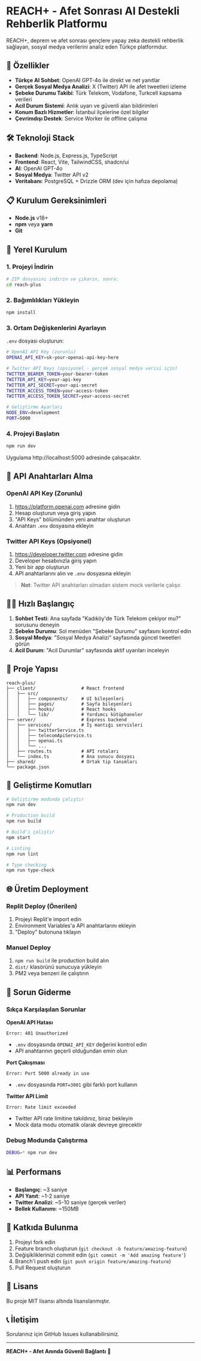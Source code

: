# REACH+ - Afet Sonrası AI Destekli Rehberlik Platformu

REACH+, deprem ve afet sonrası gençlere yapay zeka destekli rehberlik sağlayan, sosyal medya verilerini analiz eden Türkçe platformdur.

## 🚀 Özellikler

- **Türkçe AI Sohbet**: OpenAI GPT-4o ile direkt ve net yanıtlar
- **Gerçek Sosyal Medya Analizi**: X (Twitter) API ile afet tweetleri izleme
- **Şebeke Durumu Takibi**: Türk Telekom, Vodafone, Turkcell kapsama verileri
- **Acil Durum Sistemi**: Anlık uyarı ve güvenli alan bildirimleri
- **Konum Bazlı Hizmetler**: İstanbul ilçelerine özel bilgiler
- **Çevrimdışı Destek**: Service Worker ile offline çalışma

## 🛠️ Teknoloji Stack

- **Backend**: Node.js, Express.js, TypeScript
- **Frontend**: React, Vite, TailwindCSS, shadcn/ui
- **AI**: OpenAI GPT-4o
- **Sosyal Medya**: Twitter API v2
- **Veritabanı**: PostgreSQL + Drizzle ORM (dev için hafıza depolama)

## 📋 Kurulum Gereksinimleri

- **Node.js** v18+ 
- **npm** veya **yarn**
- **Git**

## 🔧 Yerel Kurulum

### 1. Projeyi İndirin
```bash
# ZIP dosyasını indirin ve çıkarın, sonra:
cd reach-plus
```

### 2. Bağımlılıkları Yükleyin
```bash
npm install
```

### 3. Ortam Değişkenlerini Ayarlayın
`.env` dosyası oluşturun:
```bash
# OpenAI API Key (zorunlu)
OPENAI_API_KEY=sk-your-openai-api-key-here

# Twitter API Keys (opsiyonel - gerçek sosyal medya verisi için)
TWITTER_BEARER_TOKEN=your-bearer-token
TWITTER_API_KEY=your-api-key
TWITTER_API_SECRET=your-api-secret
TWITTER_ACCESS_TOKEN=your-access-token
TWITTER_ACCESS_TOKEN_SECRET=your-access-secret

# Geliştirme Ayarları
NODE_ENV=development
PORT=5000
```

### 4. Projeyi Başlatın
```bash
npm run dev
```

Uygulama http://localhost:5000 adresinde çalışacaktır.

## 🔑 API Anahtarları Alma

### OpenAI API Key (Zorunlu)
1. https://platform.openai.com adresine gidin
2. Hesap oluşturun veya giriş yapın
3. "API Keys" bölümünden yeni anahtar oluşturun
4. Anahtarı `.env` dosyasına ekleyin

### Twitter API Keys (Opsiyonel)
1. https://developer.twitter.com adresine gidin
2. Developer hesabınızla giriş yapın
3. Yeni bir app oluşturun
4. API anahtarlarını alın ve `.env` dosyasına ekleyin

> **Not**: Twitter API anahtarları olmadan sistem mock verilerle çalışır.

## 🏃‍♂️ Hızlı Başlangıç

1. **Sohbet Testi**: Ana sayfada "Kadıköy'de Türk Telekom çekiyor mu?" sorusunu deneyin
2. **Şebeke Durumu**: Sol menüden "Şebeke Durumu" sayfasını kontrol edin
3. **Sosyal Medya**: "Sosyal Medya Analizi" sayfasında güncel tweetleri görün
4. **Acil Durum**: "Acil Durumlar" sayfasında aktif uyarıları inceleyin

## 📁 Proje Yapısı

```
reach-plus/
├── client/                 # React frontend
│   ├── src/
│   │   ├── components/     # UI bileşenleri
│   │   ├── pages/          # Sayfa bileşenleri
│   │   ├── hooks/          # React hooks
│   │   └── lib/            # Yardımcı kütüphaneler
├── server/                 # Express backend
│   ├── services/           # İş mantığı servisleri
│   │   ├── twitterService.ts
│   │   ├── telecomApiService.ts
│   │   ├── openai.ts
│   │   └── ...
│   ├── routes.ts           # API rotaları
│   └── index.ts            # Ana sunucu dosyası
├── shared/                 # Ortak tip tanımları
└── package.json
```

## 🔧 Geliştirme Komutları

```bash
# Geliştirme modunda çalıştır
npm run dev

# Production build
npm run build

# Build'i çalıştır
npm start

# Linting
npm run lint

# Type checking
npm run type-check
```

## 🌐 Üretim Deployment

### Replit Deploy (Önerilen)
1. Projeyi Replit'e import edin
2. Environment Variables'a API anahtarlarını ekleyin
3. "Deploy" butonuna tıklayın

### Manuel Deploy
1. `npm run build` ile production build alın
2. `dist/` klasörünü sunucuya yükleyin
3. PM2 veya benzeri ile çalıştırın

## 🐛 Sorun Giderme

### Sıkça Karşılaşılan Sorunlar

**OpenAI API Hatası**
```
Error: 401 Unauthorized
```
- `.env` dosyasında `OPENAI_API_KEY` değerini kontrol edin
- API anahtarının geçerli olduğundan emin olun

**Port Çakışması**
```
Error: Port 5000 already in use
```
- `.env` dosyasında `PORT=3001` gibi farklı port kullanın

**Twitter API Limit**
```
Error: Rate limit exceeded
```
- Twitter API rate limitine takıldınız, biraz bekleyin
- Mock data modu otomatik olarak devreye girecektir

### Debug Modunda Çalıştırma
```bash
DEBUG=* npm run dev
```

## 📊 Performans

- **Başlangıç**: ~3 saniye
- **API Yanıt**: ~1-2 saniye
- **Twitter Analizi**: ~5-10 saniye (gerçek veriler)
- **Bellek Kullanımı**: ~150MB

## 🤝 Katkıda Bulunma

1. Projeyi fork edin
2. Feature branch oluşturun (`git checkout -b feature/amazing-feature`)
3. Değişikliklerinizi commit edin (`git commit -m 'Add amazing feature'`)
4. Branch'i push edin (`git push origin feature/amazing-feature`)
5. Pull Request oluşturun

## 📝 Lisans

Bu proje MIT lisansı altında lisanslanmıştır.

## 📞 İletişim

Sorularınız için GitHub Issues kullanabilirsiniz.

---

**REACH+ - Afet Anında Güvenli Bağlantı** 🚨